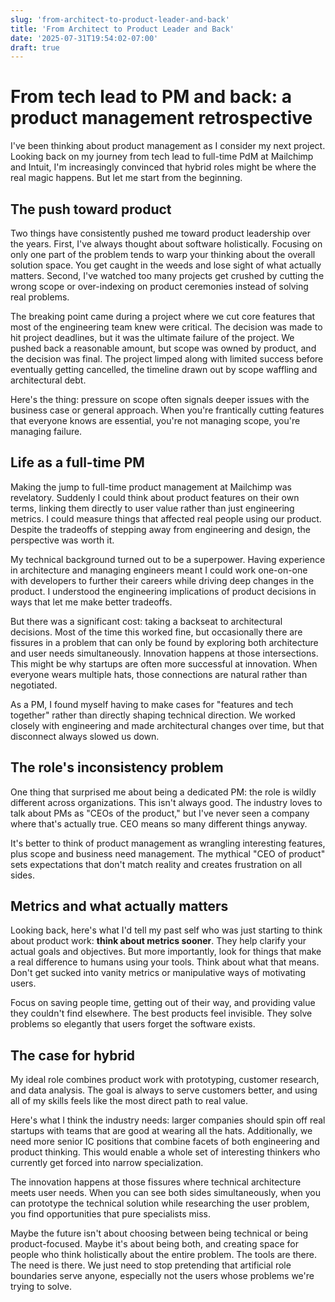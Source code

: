 ```yaml
---
slug: 'from-architect-to-product-leader-and-back'
title: 'From Architect to Product Leader and Back'
date: '2025-07-31T19:54:02-07:00'
draft: true
---
```


# From tech lead to PM and back: a product management retrospective

I've been thinking about product management as I consider my next project. Looking back on my journey from tech lead to full-time PdM at Mailchimp and Intuit, I'm increasingly convinced that hybrid roles might be where the real magic happens. But let me start from the beginning.

## The push toward product

Two things have consistently pushed me toward product leadership over the years. First, I've always thought about software holistically. Focusing on only one part of the problem tends to warp your thinking about the overall solution space. You get caught in the weeds and lose sight of what actually matters. Second, I've watched too many projects get crushed by cutting the wrong scope or over-indexing on product ceremonies instead of solving real problems.

The breaking point came during a project where we cut core features that most of the engineering team knew were critical. The decision was made to hit project deadlines, but it was the ultimate failure of the project. We pushed back a reasonable amount, but scope was owned by product, and the decision was final. The project limped along with limited success before eventually getting cancelled, the timeline drawn out by scope waffling and architectural debt.

Here's the thing: pressure on scope often signals deeper issues with the business case or general approach. When you're frantically cutting features that everyone knows are essential, you're not managing scope, you're managing failure.

## Life as a full-time PM

Making the jump to full-time product management at Mailchimp was revelatory. Suddenly I could think about product features on their own terms, linking them directly to user value rather than just engineering metrics. I could measure things that affected real people using our product. Despite the tradeoffs of stepping away from engineering and design, the perspective was worth it.

My technical background turned out to be a superpower. Having experience in architecture and managing engineers meant I could work one-on-one with developers to further their careers while driving deep changes in the product. I understood the engineering implications of product decisions in ways that let me make better tradeoffs.

But there was a significant cost: taking a backseat to architectural decisions. Most of the time this worked fine, but occasionally there are fissures in a problem that can only be found by exploring both architecture and user needs simultaneously. Innovation happens at those intersections. This might be why startups are often more successful at innovation. When everyone wears multiple hats, those connections are natural rather than negotiated.

As a PM, I found myself having to make cases for "features and tech together" rather than directly shaping technical direction. We worked closely with engineering and made architectural changes over time, but that disconnect always slowed us down.

## The role's inconsistency problem

One thing that surprised me about being a dedicated PM: the role is wildly different across organizations. This isn't always good. The industry loves to talk about PMs as "CEOs of the product," but I've never seen a company where that's actually true. CEO means so many different things anyway.

It's better to think of product management as wrangling interesting features, plus scope and business need management. The mythical "CEO of product" sets expectations that don't match reality and creates frustration on all sides.

## Metrics and what actually matters

Looking back, here's what I'd tell my past self who was just starting to think about product work: **think about metrics sooner**. They help clarify your actual goals and objectives. But more importantly, look for things that make a real difference to humans using your tools. Think about what that means. Don't get sucked into vanity metrics or manipulative ways of motivating users.

Focus on saving people time, getting out of their way, and providing value they couldn't find elsewhere. The best products feel invisible. They solve problems so elegantly that users forget the software exists.

## The case for hybrid

My ideal role combines product work with prototyping, customer research, and data analysis. The goal is always to serve customers better, and using all of my skills feels like the most direct path to real value.

Here's what I think the industry needs: larger companies should spin off real startups with teams that are good at wearing all the hats. Additionally, we need more senior IC positions that combine facets of both engineering and product thinking. This would enable a whole set of interesting thinkers who currently get forced into narrow specialization.

The innovation happens at those fissures where technical architecture meets user needs. When you can see both sides simultaneously, when you can prototype the technical solution while researching the user problem, you find opportunities that pure specialists miss.

Maybe the future isn't about choosing between being technical or being product-focused. Maybe it's about being both, and creating space for people who think holistically about the entire problem. The tools are there. The need is there. We just need to stop pretending that artificial role boundaries serve anyone, especially not the users whose problems we're trying to solve.

